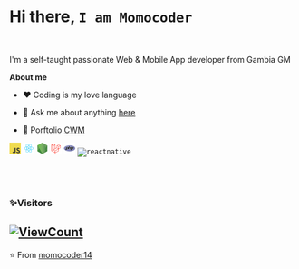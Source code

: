 <h1>Hi there, <code>I am Momocoder</code></h1>

<br />

I'm a self-taught passionate Web & Mobile App developer from Gambia GM

**About me**

- ❤️ Coding is my love language

- 💬 Ask me about anything [here](https://github.com/momocoder14/momocoder14/issues)

- 💼 Porftolio [CWM](http://codewithmo.com/)

<code><img height="20" alt="javascript" src="https://raw.githubusercontent.com/github/explore/80688e429a7d4ef2fca1e82350fe8e3517d3494d/topics/javascript/javascript.png"></code>
<code><img height="20" alt="react" src="https://raw.githubusercontent.com/github/explore/80688e429a7d4ef2fca1e82350fe8e3517d3494d/topics/react/react.png"></code>
<code><img height="20" alt="nodejs" src="https://raw.githubusercontent.com/github/explore/80688e429a7d4ef2fca1e82350fe8e3517d3494d/topics/nodejs/nodejs.png"></code>
<code><img height="20" alt="laravel" src="https://raw.githubusercontent.com/github/explore/80688e429a7d4ef2fca1e82350fe8e3517d3494d/topics/laravel/laravel.png"></code>
<code><img height="20" alt="php" src="https://raw.githubusercontent.com/github/explore/80688e429a7d4ef2fca1e82350fe8e3517d3494d/topics/php/php.png"></code>
<code><img height="20" alt="reactnative" src="https://raw.githubusercontent.com/github/explore/80688e429a7d4ef2fca1e82350fe8e3517d3494d/topics/reactnative/react.png"></code>

<br>
<br>

### ✨Visitors

## [![ViewCount](https://views.whatilearened.today/views/github/momocoder14/momocoder14.svg?cache=remove)](#)

⭐️ From [momocoder14](https://github.com/momocoder14)
